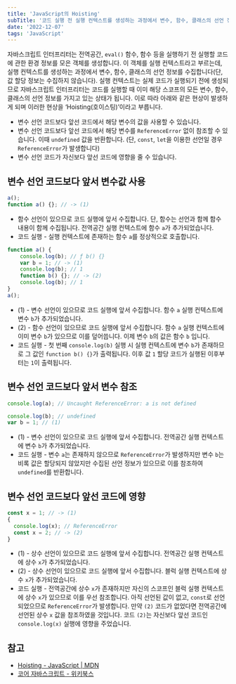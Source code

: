 ```yaml
---
title: 'JavaScript의 Hoisting'
subTitle: '코드 실행 전 실행 컨텍스트를 생성하는 과정에서 변수, 함수, 클래스의 선언 정보를 수집합니다.'
date: '2022-12-07'
tags: 'JavaScript'
---
```


자바스크립트 인터프리터는 전역공간, `eval()` 함수, 함수 등을 실행하기 전 실행할 코드에 관한 환경 정보를 모은 객체를 생성합니다. 이 객체를 실행 컨텍스트라고 부르는데, 실행 컨텍스트를 생성하는 과정에서 변수, 함수, 클래스의 선언 정보를 수집합니다(단, 값 할당 정보는 수집하지 않습니다). 실행 컨텍스트는 실제 코드가 실행되기 전에 생성되므로 자바스크립트 인터프리터는 코드를 실행할 때 이미 해당 스코프의 모든 변수, 함수, 클래스의 선언 정보를 가지고 있는 상태가 됩니다. 이로 따라 아래와 같은 현상이 발생하게 되며 이러한 현상을 ‘Hoisting(호이스팅)’이라고 부릅니다.

- 변수 선언 코드보다 앞선 코드에서 해당 변수의 값을 사용할 수 있습니다.
- 변수 선언 코드보다 앞선 코드에서 해당 변수를 `ReferenceError` 없이 참조할 수 있습니다. 이때 `undefined` 값을 반환합니다.
(단,  `const`, `let`을 이용한 선언일 경우 `ReferenceError`가 발생합니다)
- 변수 선언 코드가 자신보다 앞선 코드에 영향을 줄 수 있습니다.

## 변수 선언 코드보다 앞서 변수값 사용

```jsx
a();
function a() {}; // -> (1)
```

- 함수 선언이 있으므로 코드 실행에 앞서 수집합니다. 단, 함수는 선언과 함께 함수 내용이 함께 수집됩니다. 전역공간 실행 컨텍스트에 함수 `a`가 추가되었습니다.
- 코드 실행 - 실행 컨텍스트에 존재하는 함수 `a`를 정상적으로 호출합니다.

```jsx
function a() {
	console.log(b); // ƒ b() {}
	var b = 1; // -> (1)
	console.log(b); // 1
	function b() {}; // -> (2)
	console.log(b); // 1
}
a();
```

- (1) - 변수 선언이 있으므로 코드 실행에 앞서 수집합니다. 함수 `a` 실행 컨텍스트에 변수 `b`가 추가되었습니다.
- (2) - 함수 선언이 있으므로 코드 실행에 앞서 수집합니다. 함수 `a` 실행 컨텍스트에 이미 변수 `b`가 있으므로 이를 덮어씁니다. 이제 변수 `b`의 값은 함수 `b` 입니다.
- 코드 실행 - 첫 번째 `console.log(b)` 실행 시 실행 컨텍스트에 변수 `b`가 존재하므로 그 값인 `function b() {}`가 출력됩니다. 이후 값 `1` 할당 코드가 실행된 이후부터는 `1`이 출력됩니다.

## 변수 선언 코드보다 앞서 변수 참조

```jsx
console.log(a); // Uncaught ReferenceError: a is not defined

console.log(b); // undefined
var b = 1; // (1)
```

- (1) - 변수 선언이 있으므로 코드 실행에 앞서 수집합니다. 전역공간 실행 컨텍스트에 변수 `b`가 추가되었습니다.
- 코드 실행 - 변수 `a`는 존재하지 않으므로 `ReferenceError`가 발생하지만 변수 `b`는 비록 값은 할당되지 않았지만 수집된 선언 정보가 있으므로 이를 참조하여 `undefined`를 반환합니다.

## 변수 선언 코드보다 앞선 코드에 영향

```jsx
const x = 1; // -> (1)
{
  console.log(x); // ReferenceError
  const x = 2; // -> (2)
}
```

- (1) - 상수 선언이 있으므로 코드 실행에 앞서 수집합니다. 전역공간 실행 컨텍스트에 상수 `x`가 추가되었습니다.
- (2) - 상수 선언이 있으므로 코드 실행에 앞서 수집합니다. 블럭 실행 컨텍스트에 상수 `x`가 추가되었습니다.
- 코드 실행 - 전역공간에 상수 `x`가 존재하지만 자신의 스코프인 블럭 실행 컨텍스트에 상수 `x`가 있으므로 이를 우선 참조합니다. 아직 선언된 값이 없고, `const`로 선언되었으므로 `ReferenceError`가 발생합니다. 만약 `(2)` 코드가 없었다면 전역공간에 선언된 상수 `x` 값을 참조하였을 것입니다. 코드 `(2)`는 자신보다 앞선 코드인 `console.log(x)` 실행에 영향을 주었습니다.

## 참고

- [Hoisting - JavaScript | MDN](https://developer.mozilla.org/en-US/docs/Glossary/Hoisting)
- [코어 자바스크립트 - 위키북스](https://wikibook.co.kr/corejs/)